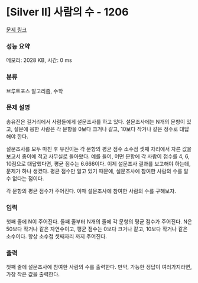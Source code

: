 # [Silver II] 사람의 수 - 1206 

[문제 링크](https://www.acmicpc.net/problem/1206) 

### 성능 요약

메모리: 2028 KB, 시간: 0 ms

### 분류

브루트포스 알고리즘, 수학

### 문제 설명

<p>송유진은 길거리에서 사람들에게 설문조사를 하고 있다. 설문조사에는 N개의 문항이 있고, 설문에 응한 사람은 각 문항을 0보다 크거나 같고, 10보다 작거나 같은 정수로 대답해야 한다.</p>

<p>설문조사를 모두 마친 후 유진이는 각 문항의 평균 점수 소수점 셋째 자리에서 자른 값을 보고서 종이에 적고 사무실로 돌아왔다. 예를 들어, 어떤 문항에 각 사람이 점수를 4, 6, 10점으로 대답했다면, 평균 점수는 6.666이다. 이제 설문조사 결과를 보고해야 하는데, 문제가 하나 생겼다. 평균 점수만 알고 있기 때문에, 설문조사에 참여한 사람의 수를 알 수 없다는 점이다.</p>

<p>각 문항의 평균 점수가 주어진다. 이때 설문조사에 참여한 사람의 수를 구해보자.</p>

### 입력 

 <p>첫째 줄에 N이 주어진다. 둘째 줄부터 N개의 줄에 각 문항의 평균 점수가 주어진다. N은 50보다 작거나 같은 자연수이고, 평균 점수는 0보다 크거나 같고, 10보다 작거나 같은 소수이다. 항상 소수점 셋째자리 까지 주어진다.</p>

### 출력 

 <p>첫째 줄에 설문조사에 참여한 사람의 수를 출력한다. 만약, 가능한 정답이 여러가지라면, 가장 작은 값을 출력한다.</p>

